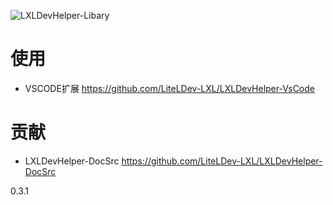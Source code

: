![LXLDevHelper-Libary](https://socialify.git.ci/moxicode/LXLDevHelper-Libary/image?description=1&descriptionEditable=%E8%A1%A5%E5%85%A8%E5%BA%93&font=Inter&forks=1&language=1&logo=https%3A%2F%2Fftp.bmp.ovh%2Fimgs%2F2021%2F07%2F330e4ee02ded7b58.png&pattern=Formal%20Invitation&pulls=1&stargazers=1&theme=Light)

# 使用
- VSCODE扩展
https://github.com/LiteLDev-LXL/LXLDevHelper-VsCode

# 贡献
- LXLDevHelper-DocSrc
https://github.com/LiteLDev-LXL/LXLDevHelper-DocSrc

0.3.1
